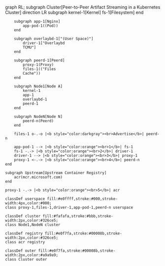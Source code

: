 graph RL;
     subgraph Cluster[Peer-to-Peer Artifact Streaming in a Kubernetes Cluster]
        direction LR
        subgraph kernel-1[Kernel]
            fs-1[Filesystem]
        end
        
        subgraph app-1[Nginx]
            app-pod-1((Pod))
        end

        subgraph overlaybd-1["(User Space)"]
            driver-1["Overlaybd
            TCMU"]
        end
        
        subgraph peerd-1[Peerd]
            proxy-1(Proxy)
            files-1(("Files
            Cache"))
        end

        subgraph Node1[Node A]
            kernel-1
            app-1
            overlaybd-1
            peerd-1
        end
        
        subgraph NodeN[Node N]
            peerd-n(Peerd)
        end

        files-1 o-.-o |<b style="color:darkgray"><br>Advertise</b>| peerd-n

        app-pod-1 --> |<b style="color:orange"><br>1</b>| fs-1
        fs-1 -.-> |<b style="color:orange"><br>2</b>| driver-1
        driver-1 --> |<b style="color:orange"><br>3</b>| proxy-1
        proxy-1 <-.-> |<b style="color:orange"><br>4</b>| peerd-n
    end

    subgraph Upstream[Upstream Container Registry]
        acr(mcr.microsoft.com)
    end

    proxy-1 -.-> |<b style="color:orange"><br>5</b>| acr

    classDef userspace fill:#e0ffff,stroke:#000,stroke-width:4px,color:#000;
    class proxy-1,files-1,driver-1,app-pod-1,peerd-n userspace

    classDef cluster fill:#fafafa,stroke:#bbb,stroke-width:2px,color:#326ce5;
    class Node1,NodeN cluster

    classDef registry fill:#e0f7fa,stroke:#00008b,stroke-width:2px,color:#326ce5;
    class acr registry

    classDef outer fill:#e0f7fa,stroke:#00008b,stroke-width:2px,color:#a9a9a9;
    class Cluster outer
